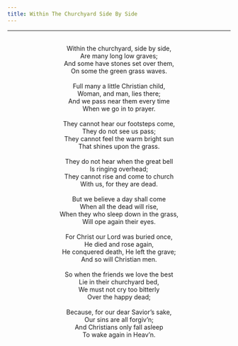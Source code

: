 ```yaml
---
title: Within The Churchyard Side By Side
---
```


---
<center>
<br/>
Within the churchyard, side by side,<br/>
Are many long low graves;<br/>
And some have stones set over them,<br/>
On some the green grass waves.<br/>
<br/>
Full many a little Christian child,<br/>
Woman, and man, lies there;<br/>
And we pass near them every time<br/>
When we go in to prayer.<br/>
<br/>
They cannot hear our footsteps come,<br/>
They do not see us pass;<br/>
They cannot feel the warm bright sun<br/>
That shines upon the grass.<br/>
<br/>
They do not hear when the great bell<br/>
Is ringing overhead;<br/>
They cannot rise and come to church<br/>
With us, for they are dead.<br/>
<br/>
But we believe a day shall come<br/>
When all the dead will rise,<br/>
When they who sleep down in the grass,<br/>
Will ope again their eyes.<br/>
<br/>
For Christ our Lord was buried once,<br/>
He died and rose again,<br/>
He conquered death, He left the grave;<br/>
And so will Christian men.<br/>
<br/>
So when the friends we love the best<br/>
Lie in their churchyard bed,<br/>
We must not cry too bitterly<br/>
Over the happy dead;<br/>
<br/>
Because, for our dear Savior’s sake,<br/>
Our sins are all forgiv’n;<br/>
And Christians only fall asleep<br/>
To wake again in Heav’n.<br/>

</center>